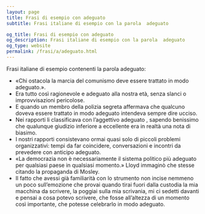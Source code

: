 ```yaml
---
layout: page
title: Frasi di esempio con adeguato 
subtitle: Frasi italiane di esempio con la parola  adeguato

og_title: Frasi di esempio con adeguato 
og_description: Frasi italiane di esempio con la parola  adeguato
og_type: website
permalink: /frasi/a/adeguato.html
---
```


Frasi italiane di esempio contenenti la parola adeguato:


- «Chi ostacola la marcia del comunismo deve essere trattato in modo adeguato.».
- Era tutto così ragionevole e adeguato alla nostra età, senza slanci o improvvisazioni pericolose.
- E quando un membro della polizia segreta affermava che qualcuno doveva essere trattato in modo adeguato intendeva sempre dire ucciso.
- Nei rapporti li classificava con l’aggettivo adeguato , sapendo benissimo che qualunque giudizio inferiore a eccellente era in realtà una nota di biasimo.
- I nostri rapporti consistevano ormai quasi solo di piccoli problemi organizzativi: tempi da far coincidere, conversazioni e incontri da prevedere con anticipo adeguato.
- «La democrazia non è necessariamente il sistema politico più adeguato per qualsiasi paese in qualsiasi momento.» Lloyd immaginò che stesse citando la propaganda di Mosley.
- Il fatto che avessi già familiarità con lo strumento non incise nemmeno un poco sull’emozione che provai quando tirai fuori dalla custodia la mia macchina da scrivere, la poggiai sulla mia scrivania, mi ci sedetti davanti e pensai a cosa potevo scrivere, che fosse all’altezza di un momento così importante, che potesse celebrarlo in modo adeguato.
